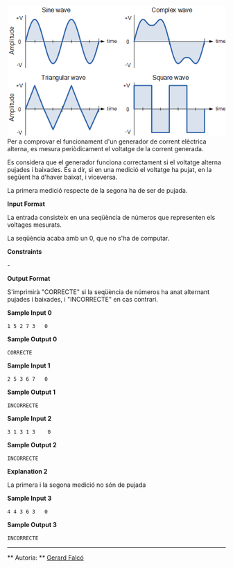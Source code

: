 ![image](1605034091-4fa49a4cc4-accircuits-acp2.gif) Per a comprovar el
funcionament d'un generador de corrent elèctrica alterna, es mesura
periòdicament el voltatge de la corrent generada.

Es considera que el generador funciona correctament si el voltatge
alterna pujades i baixades. És a dir, si en una medició el voltatge ha
pujat, en la següent ha d'haver baixat, i viceversa.

La primera medició respecte de la segona ha de ser de pujada.

**Input Format**

La entrada consisteix en una seqüència de números que representen els
voltages mesurats.

La seqüència acaba amb un 0, que no s'ha de computar.

**Constraints**

\-

**Output Format**

S'imprimirà "CORRECTE" si la seqüència de números ha anat alternant
pujades i baixades, i "INCORRECTE" en cas contrari.

**Sample Input 0**

    1 5 2 7 3   0

**Sample Output 0**

    CORRECTE

**Sample Input 1**

    2 5 3 6 7   0

**Sample Output 1**

    INCORRECTE

**Sample Input 2**

    3 1 3 1 3    0

**Sample Output 2**

    INCORRECTE

**Explanation 2**

La primera i la segona medició no són de pujada

**Sample Input 3**

    4 4 3 6 3   0

**Sample Output 3**

    INCORRECTE

----------

** Autoria: **
[Gerard Falcó](https://github.com/gerardfp)
